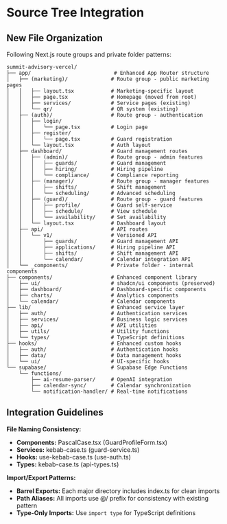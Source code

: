 # Source Tree Integration

## New File Organization
Following Next.js route groups and private folder patterns:

```plaintext
summit-advisory-vercel/
├── app/                           # Enhanced App Router structure
│   ├── (marketing)/              # Route group - public marketing pages
│   │   ├── layout.tsx            # Marketing-specific layout
│   │   ├── page.tsx              # Homepage (moved from root)
│   │   ├── services/             # Service pages (existing)
│   │   └── qr/                   # QR system (existing)
│   ├── (auth)/                   # Route group - authentication
│   │   ├── login/
│   │   │   └── page.tsx          # Login page
│   │   ├── register/
│   │   │   └── page.tsx          # Guard registration
│   │   └── layout.tsx            # Auth layout
│   ├── dashboard/                # Guard management routes
│   │   ├── (admin)/              # Route group - admin features
│   │   │   ├── guards/           # Guard management
│   │   │   ├── hiring/           # Hiring pipeline
│   │   │   └── compliance/       # Compliance reporting
│   │   ├── (manager)/            # Route group - manager features  
│   │   │   ├── shifts/           # Shift management
│   │   │   └── scheduling/       # Advanced scheduling
│   │   ├── (guard)/              # Route group - guard features
│   │   │   ├── profile/          # Guard self-service
│   │   │   ├── schedule/         # View schedule
│   │   │   └── availability/     # Set availability
│   │   └── layout.tsx            # Dashboard layout
│   ├── api/                      # API routes
│   │   └── v1/                   # Versioned API
│   │       ├── guards/           # Guard management API
│   │       ├── applications/     # Hiring pipeline API
│   │       ├── shifts/           # Shift management API
│   │       └── calendar/         # Calendar integration API
│   └── _components/              # Private folder - internal components
├── components/                   # Enhanced component library
│   ├── ui/                       # shadcn/ui components (preserved)
│   ├── dashboard/                # Dashboard-specific components
│   ├── charts/                   # Analytics components
│   └── calendar/                 # Calendar components
├── lib/                          # Enhanced service layer
│   ├── auth/                     # Authentication services
│   ├── services/                 # Business logic services
│   ├── api/                      # API utilities
│   ├── utils/                    # Utility functions
│   └── types/                    # TypeScript definitions
├── hooks/                        # Enhanced custom hooks
│   ├── auth/                     # Authentication hooks
│   ├── data/                     # Data management hooks
│   └── ui/                       # UI-specific hooks
└── supabase/                     # Supabase Edge Functions
    └── functions/
        ├── ai-resume-parser/     # OpenAI integration
        ├── calendar-sync/        # Calendar synchronization
        └── notification-handler/ # Real-time notifications
```

## Integration Guidelines

**File Naming Consistency:**
- **Components:** PascalCase.tsx (GuardProfileForm.tsx)
- **Services:** kebab-case.ts (guard-service.ts)
- **Hooks:** use-kebab-case.ts (use-auth.ts)
- **Types:** kebab-case.ts (api-types.ts)

**Import/Export Patterns:**
- **Barrel Exports:** Each major directory includes index.ts for clean imports
- **Path Aliases:** All imports use @/ prefix for consistency with existing pattern
- **Type-Only Imports:** Use `import type` for TypeScript definitions

